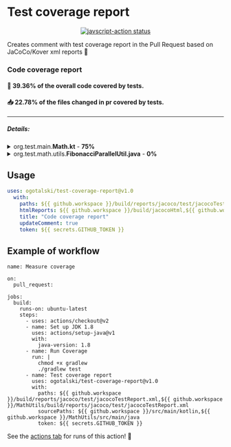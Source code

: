 # Test coverage report

<p align="center">
  <a href="https://github.com/ogotalski/test-coverage-report/actions"><img alt="javscript-action status" src="https://github.com/ogotalski/test-coverage-report/workflows/units-test/badge.svg"></a>
</p>

Creates comment with test coverage report in the Pull Request based on JaCoCo/Kover xml reports :rocket:

### Code coverage report

#### :open_file_folder: 39.36% of the overall code covered by tests.
#### :inbox_tray: 22.78% of the files changed in pr covered by tests.
---
##### Details:
<details><summary>org.test.main.<b>Math.kt</b> - <b>75%</b></summary>

```diff
# 01: package org.test.main
# 02: 
# 03: 
# 04: import org.test.math.utils.MathUtils
# 05: 
+ 06:  class Math {
# 07:     fun getFibonacci(int: Int): Long {
! 08:          if (int > 1)
+ 09:              return MathUtils().fibonacciCalc(int.toLong())
- 10:          if (int < 0)
- 11:              return 0L
- 12:          return -1L
# 13:         }
# 14: }
# 15: 
```
[org.test.main.Math.kt](https://github.com/ogotalski/test/blob/d11bf3fdc689362cbd24dad2e54cf3cdf3f36a78/src%2Fmain%2Fkotlin%2Forg%2Ftest%2Fmain%2FMath.kt)

<hr/></details>

<details><summary>org.test.math.utils.<b>FibonacciParallelUtil.java</b> - <b>0%</b></summary>

```diff
# 01: package org.test.math.utils;
# 02: 
# 03: import java.util.concurrent.ExecutorService;
# 04: import java.util.concurrent.Executors;
# 05: 
- 06:  public class FibonacciParallelUtil implements FibonacciUtil {
# 07: 
- 08:      ExecutorService executorService = Executors.newFixedThreadPool(5);
# 09: 
# 10:     @Override
# 11:     public long calc(long number) {
- 12:          if (number <= 2) return 0;
# 13:         try {
- 14:              long result = executorService.submit(() -> calc(number - 1)).get() +
- 15:                      executorService.submit(() -> calc(number - 2)).get();
- 16:              return result;
- 17:          } catch (Exception e) {
- 18:              throw new RuntimeException(e);
# 19:         }
# 20:     }
# 21: }
# 22: 
```
[org.test.math.utils.FibonacciParallelUtil.java](https://github.com/ogotalski/test/blob/d11bf3fdc689362cbd24dad2e54cf3cdf3f36a78/MathUtils%2Fsrc%2Fmain%2Fjava%2Forg%2Ftest%2Fmath%2Futils%2FFibonacciParallelUtil.java)

<hr/></details>


## Usage


```yaml
uses: ogotalski/test-coverage-report@v1.0
  with:
    paths: ${{ github.workspace }}/build/reports/jacoco/test/jacocoTestReport.xml,${{ github.workspace }}/MathUtils/build/reports/jacoco/test/jacocoTestReport.xml
    htmlReports: ${{ github.workspace }}/build/jacocoHtml,${{ github.workspace }}/MathUtils/build/jacocoHtml
    title: "Code coverage report"
    updateComment: true
    token: ${{ secrets.GITHUB_TOKEN }}
```

## Example of workflow
```
name: Measure coverage

on:
  pull_request:

jobs:
  build:
    runs-on: ubuntu-latest
    steps:
      - uses: actions/checkout@v2
      - name: Set up JDK 1.8
        uses: actions/setup-java@v1
        with:
          java-version: 1.8
      - name: Run Coverage
        run: |
          chmod +x gradlew
          ./gradlew test
      - name: Test coverage report
        uses: ogotalski/test-coverage-report@v1.0
        with:
          paths: ${{ github.workspace }}/build/reports/jacoco/test/jacocoTestReport.xml,${{ github.workspace }}/MathUtils/build/reports/jacoco/test/jacocoTestReport.xml
          sourcePaths: ${{ github.workspace }}/src/main/kotlin,${{ github.workspace }}/MathUtils/src/main/java
          token: ${{ secrets.GITHUB_TOKEN }}
```
See the [actions tab](https://github.com/ogotalski/test/actions) for runs of this action! :rocket:
